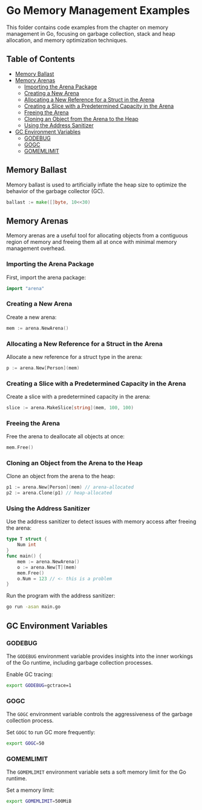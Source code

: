# Go Memory Management Examples

This folder contains code examples from the chapter on memory management in Go, focusing on garbage collection, stack and heap allocation, and memory optimization techniques.

## Table of Contents

- [Memory Ballast](#memory-ballast)
- [Memory Arenas](#memory-arenas)
    - [Importing the Arena Package](#importing-the-arena-package)
    - [Creating a New Arena](#creating-a-new-arena)
    - [Allocating a New Reference for a Struct in the Arena](#allocating-a-new-reference-for-a-struct-in-the-arena)
    - [Creating a Slice with a Predetermined Capacity in the Arena](#creating-a-slice-with-a-predetermined-capacity-in-the-arena)
    - [Freeing the Arena](#freeing-the-arena)
    - [Cloning an Object from the Arena to the Heap](#cloning-an-object-from-the-arena-to-the-heap)
    - [Using the Address Sanitizer](#using-the-address-sanitizer)
- [GC Environment Variables](#gc-environment-variables)
    - [GODEBUG](#godebug)
    - [GOGC](#gogc)
    - [GOMEMLIMIT](#gomemlimit)

## Memory Ballast

Memory ballast is used to artificially inflate the heap size to optimize the behavior of the garbage collector (GC).

```go
ballast := make([]byte, 10<<30)
```

## Memory Arenas

Memory arenas are a useful tool for allocating objects from a contiguous region of memory and freeing them all at once with minimal memory management overhead.

### Importing the Arena Package

First, import the arena package:

```go
import "arena"
```

### Creating a New Arena

Create a new arena:

```go
mem := arena.NewArena()
```

### Allocating a New Reference for a Struct in the Arena

Allocate a new reference for a struct type in the arena:

```go
p := arena.New[Person](mem)
```

### Creating a Slice with a Predetermined Capacity in the Arena

Create a slice with a predetermined capacity in the arena:

```go
slice := arena.MakeSlice[string](mem, 100, 100)
```

### Freeing the Arena

Free the arena to deallocate all objects at once:

```go
mem.Free()
```

### Cloning an Object from the Arena to the Heap

Clone an object from the arena to the heap:

```go
p1 := arena.New[Person](mem) // arena-allocated
p2 := arena.Clone(p1) // heap-allocated
```

### Using the Address Sanitizer

Use the address sanitizer to detect issues with memory access after freeing the arena:

```go
type T struct {
    Num int
}
func main() {
    mem := arena.NewArena()
    o := arena.New[T](mem)
    mem.Free()
    o.Num = 123 // <- this is a problem
}
```

Run the program with the address sanitizer:

```sh
go run -asan main.go
```

## GC Environment Variables

### GODEBUG

The `GODEBUG` environment variable provides insights into the inner workings of the Go runtime, including garbage collection processes.

Enable GC tracing:

```sh
export GODEBUG=gctrace=1
```

### GOGC

The `GOGC` environment variable controls the aggressiveness of the garbage collection process.

Set `GOGC` to run GC more frequently:

```sh
export GOGC=50
```

### GOMEMLIMIT

The `GOMEMLIMIT` environment variable sets a soft memory limit for the Go runtime.

Set a memory limit:

```sh
export GOMEMLIMIT=500MiB
```
